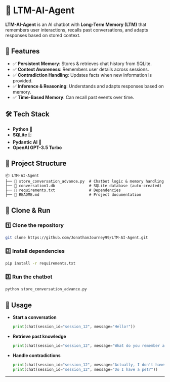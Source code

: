 # 🤖 LTM-AI-Agent  

**LTM-AI-Agent** is an AI chatbot with **Long-Term Memory (LTM)** that remembers user interactions, recalls past conversations, and adapts responses based on stored context.  

## 🚀 Features  
- ✅ **Persistent Memory**: Stores & retrieves chat history from SQLite.  
- ✅ **Context Awareness**: Remembers user details across sessions.  
- ✅ **Contradiction Handling**: Updates facts when new information is provided.  
- ✅ **Inference & Reasoning**: Understands and adapts responses based on memory.  
- ✅ **Time-Based Memory**: Can recall past events over time.  

## 🛠 Tech Stack  
- **Python** 🐍  
- **SQLite** 🗄️  
- **Pydantic AI** 🤖  
- **OpenAI GPT-3.5 Turbo**  

## 📂 Project Structure  
```
📦 LTM-AI-Agent
├── 📜 store_conversation_advance.py  # Chatbot logic & memory handling
├── 📜 conversation1.db               # SQLite database (auto-created)
├── 📜 requirements.txt               # Dependencies
├── 📜 README.md                      # Project documentation
```

## 🚀 Clone & Run  

### 1️⃣ Clone the repository  
```sh
git clone https://github.com/JonathanJourney99/LTM-AI-Agent.git
```

### 2️⃣ Install dependencies  
```sh
pip install -r requirements.txt
```

### 3️⃣ Run the chatbot  
```sh
python store_conversation_advance.py
```

## 📌 Usage  

- **Start a conversation**  
  ```python
  print(chat(session_id="session_12", message="Hello!"))
  ```

- **Retrieve past knowledge**  
  ```python
  print(chat(session_id="session_12", message="What do you remember about me?"))
  ```

- **Handle contradictions**  
  ```python
  print(chat(session_id="session_12", message="Actually, I don't have a pet."))
  print(chat(session_id="session_12", message="Do I have a pet?"))
  ```
---
